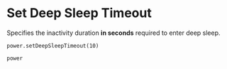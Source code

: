 # Set Deep Sleep Timeout

Specifies the inactivity duration **in seconds** required to enter deep sleep.

```sig
power.setDeepSleepTimeout(10)
```

```package
power
```